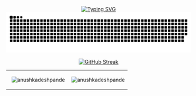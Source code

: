 <!-- h1 align="center">Hello World 🙋🏻‍♀️!!</h1-->
<div align="center">
  <a href="https://git.io/typing-svg"><img
      src="https://readme-typing-svg.demolab.com?font=Fira+Code&pause=1000&center=true&random=false&width=435&separator=%3D&lines=console.log(%22Hello+World!%22)%3DSystem.out.println(%22Hello+World!%22);%3Dprint(%22Hello+World!%22)%3Dstd%3A%3Acout+%3C%3C+%22Hello+World!%22;%3Dprintf(%22Hello+World!%22)"
      alt="Typing SVG" /></a>
</div>

<div align="center">
  <img src="https://github.com/1999AZZAR/1999AZZAR/blob/main/resources/img/grid-snake.svg" alt="snake">
</div>

<p align="center"><a href="https://git.io/streak-stats"><img
      src="https://github-readme-streak-stats.herokuapp.com?user=anushkadeshpande&theme=react&hide_border=true"
      alt="GitHub Streak" /></a></p>
<table align="center">
  <tr>
    <td>
      <p>
        &nbsp;
        <img align="center"
          src="https://github-readme-stats.vercel.app/api/top-langs?username=anushkadeshpande&show_icons=true&locale=en&layout=compact&theme=tokyonight&hide_border=true"
          alt="anushkadeshpande" />
      </p>
    </td>
    <td>
      <p> &nbsp;<img align="center"
          src="https://github-readme-stats.vercel.app/api?username=anushkadeshpande&show_icons=true&locale=en&theme=tokyonight&hide_border=true"
          alt="anushkadeshpande" /> </p>
    </td>
  </tr>
</table>

<!-- ### Visitor Count  -->
<!-- img src="https://profile-counter.glitch.me/anushkadeshpande/count.svg" / -->